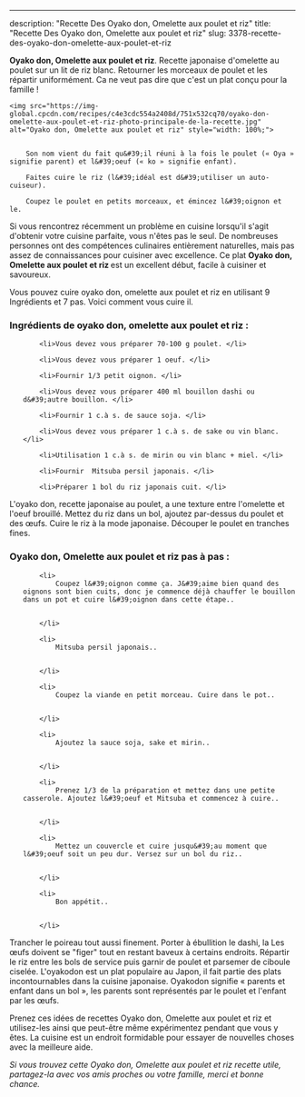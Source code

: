 ---
description: "Recette Des Oyako don, Omelette aux poulet et riz"
title: "Recette Des Oyako don, Omelette aux poulet et riz"
slug: 3378-recette-des-oyako-don-omelette-aux-poulet-et-riz

<p>
	<strong>Oyako don, Omelette aux poulet et riz</strong>. 
	Recette japonaise d&#39;omelette au poulet sur un lit de riz blanc. Retourner les morceaux de poulet et les répartir uniformément. Ca ne veut pas dire que c&#39;est un plat conçu pour la famille !
</p>
<p>
	
	<img src="https://img-global.cpcdn.com/recipes/c4e3cdc554a2408d/751x532cq70/oyako-don-omelette-aux-poulet-et-riz-photo-principale-de-la-recette.jpg" alt="Oyako don, Omelette aux poulet et riz" style="width: 100%;">
	
	
		Son nom vient du fait qu&#39;il réuni à la fois le poulet (« Oya » signifie parent) et l&#39;oeuf (« ko » signifie enfant).
	
		Faites cuire le riz (l&#39;idéal est d&#39;utiliser un auto-cuiseur).
	
		Coupez le poulet en petits morceaux, et émincez l&#39;oignon et le.
	
</p>

Si vous rencontrez récemment un problème en cuisine lorsqu'il s'agit d'obtenir votre cuisine parfaite, vous n'êtes pas le seul. De nombreuses personnes ont des compétences culinaires entièrement naturelles, mais pas assez de connaissances pour cuisiner avec excellence. Ce plat <strong> Oyako don, Omelette aux poulet et riz </strong> est un excellent début, facile à cuisiner et savoureux.

<!--inarticleads1-->

Vous pouvez cuire oyako don, omelette aux poulet et riz en utilisant 9 Ingrédients et 7 pas. Voici comment vous cuire il.

<h3>Ingrédients de oyako don, omelette aux poulet et riz :</h3>

<ol>
	
		<li>Vous devez vous préparer 70-100 g poulet. </li>
	
		<li>Vous devez vous préparer 1 oeuf. </li>
	
		<li>Fournir 1/3 petit oignon. </li>
	
		<li>Vous devez vous préparer 400 ml bouillon dashi ou d&#39;autre bouillon. </li>
	
		<li>Fournir 1 c.à s. de sauce soja. </li>
	
		<li>Vous devez vous préparer 1 c.à s. de sake ou vin blanc. </li>
	
		<li>Utilisation 1 c.à s. de mirin ou vin blanc + miel. </li>
	
		<li>Fournir  Mitsuba persil japonais. </li>
	
		<li>Préparer 1 bol du riz japonais cuit. </li>
	
</ol>

L&#39;oyako don, recette japonaise au poulet, a une texture entre l&#39;omelette et l&#39;oeuf brouillé. Mettez du riz dans un bol, ajoutez par-dessus du poulet et des œufs. Cuire le riz à la mode japonaise. Découper le poulet en tranches fines. 

<!--inarticleads2-->

<h3>Oyako don, Omelette aux poulet et riz pas à pas :</h3>

<ol>
	
		<li>
			Coupez l&#39;oignon comme ça. J&#39;aime bien quand des oignons sont bien cuits, donc je commence déjà chauffer le bouillon dans un pot et cuire l&#39;oignon dans cette étape..
			
			
		</li>
	
		<li>
			Mitsuba persil japonais..
			
			
		</li>
	
		<li>
			Coupez la viande en petit morceau. Cuire dans le pot..
			
			
		</li>
	
		<li>
			Ajoutez la sauce soja, sake et mirin..
			
			
		</li>
	
		<li>
			Prenez 1/3 de la préparation et mettez dans une petite casserole. Ajoutez l&#39;oeuf et Mitsuba et commencez à cuire..
			
			
		</li>
	
		<li>
			Mettez un couvercle et cuire jusqu&#39;au moment que l&#39;oeuf soit un peu dur. Versez sur un bol du riz..
			
			
		</li>
	
		<li>
			Bon appétit..
			
			
		</li>
	
</ol>

Trancher le poireau tout aussi finement. Porter à ébullition le dashi, la Les œufs doivent se &#34;figer&#34; tout en restant baveux à certains endroits. Répartir le riz entre les bols de service puis garnir de poulet et parsemer de ciboule ciselée. L&#39;oyakodon est un plat populaire au Japon, il fait partie des plats incontournables dans la cuisine japonaise. Oyakodon signifie « parents et enfant dans un bol », les parents sont représentés par le poulet et l&#39;enfant par les œufs. 

<!--inarticleads1-->

<p>
Prenez ces idées de recettes Oyako don, Omelette aux poulet et riz et utilisez-les ainsi que peut-être même expérimentez pendant que vous y êtes. La cuisine est un endroit formidable pour essayer de nouvelles choses avec la meilleure aide.
</p>

<p>
<i>Si vous trouvez cette Oyako don, Omelette aux poulet et riz recette utile, partagez-la avec vos amis proches ou votre famille, merci et bonne chance.</i>
</p>
